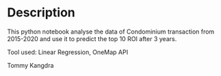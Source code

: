 # Description

This python notebook analyse the data of Condominium transaction from 2015-2020 and use it to predict the top 10 ROI after 3 years.

Tool used: Linear Regression, OneMap API

Tommy Kangdra
